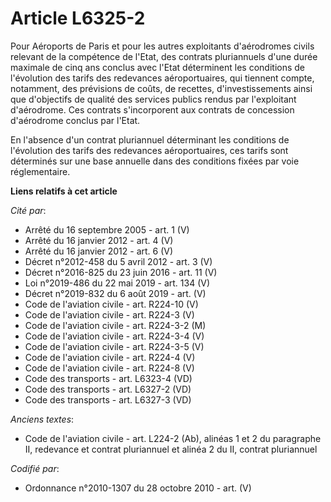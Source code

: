 # Article L6325-2

Pour Aéroports de Paris et pour les autres exploitants d'aérodromes civils relevant de la compétence de l'Etat, des contrats
pluriannuels d'une durée maximale de cinq ans conclus avec l'Etat déterminent les conditions de l'évolution des tarifs des
redevances aéroportuaires, qui tiennent compte, notamment, des prévisions de coûts, de recettes, d'investissements ainsi que
d'objectifs de qualité des services publics rendus par l'exploitant d'aérodrome. Ces contrats s'incorporent aux contrats de
concession d'aérodrome conclus par l'Etat.

En l'absence d'un contrat pluriannuel déterminant les conditions de l'évolution des tarifs des redevances aéroportuaires, ces
tarifs sont déterminés sur une base annuelle dans des conditions fixées par voie réglementaire.

**Liens relatifs à cet article**

_Cité par_:

  - Arrêté du 16 septembre 2005 - art. 1 (V)
  - Arrêté du 16 janvier 2012 - art. 4 (V)
  - Arrêté du 16 janvier 2012 - art. 6 (V)
  - Décret n°2012-458  du 5 avril 2012 - art. 3 (V)
  - Décret n°2016-825 du 23 juin 2016 - art. 11 (V)
  - Loi n°2019-486 du 22 mai 2019 - art. 134 (V)
  - Décret n°2019-832 du 6 août 2019 - art. (V)
  - Code de l'aviation civile - art. R224-10 (V)
  - Code de l'aviation civile - art. R224-3 (V)
  - Code de l'aviation civile - art. R224-3-2 (M)
  - Code de l'aviation civile - art. R224-3-4 (V)
  - Code de l'aviation civile - art. R224-3-5 (V)
  - Code de l'aviation civile - art. R224-4 (V)
  - Code de l'aviation civile - art. R224-8 (V)
  - Code des transports - art. L6323-4 (VD)
  - Code des transports - art. L6327-2 (VD)
  - Code des transports - art. L6327-3 (VD)

_Anciens textes_:

  - Code de l'aviation civile - art. L224-2 (Ab), alinéas 1 et 2 du paragraphe II, redevance et contrat pluriannuel et alinéa 2 du II, contrat pluriannuel

_Codifié par_:

  - Ordonnance n°2010-1307 du 28 octobre 2010 - art. (V)

